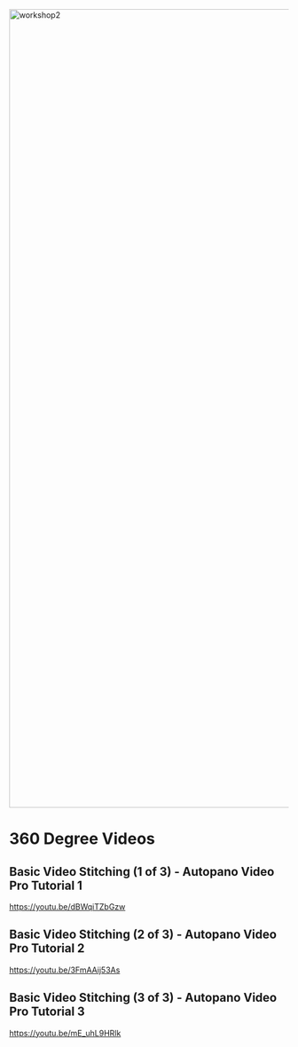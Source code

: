 <img width="1440" alt="workshop2" src="https://user-images.githubusercontent.com/7401790/51446372-3c82ca80-1cdf-11e9-894a-ece763725bca.png">


# 360 Degree Videos

## Basic Video Stitching (1 of 3) - Autopano Video Pro Tutorial 1
https://youtu.be/dBWqiTZbGzw

## Basic Video Stitching (2 of 3) - Autopano Video Pro Tutorial 2
https://youtu.be/3FmAAij53As

## Basic Video Stitching (3 of 3) - Autopano Video Pro Tutorial 3
https://youtu.be/mE_uhL9HRlk
